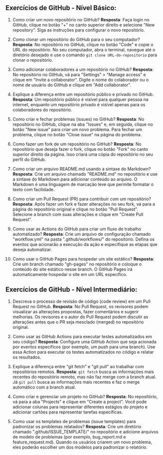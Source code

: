 ## Exercícios de GitHub - Nível Básico:

1.  Como criar um novo repositório no GitHub?
**Resposta**: Faça login no GitHub, clique no botão "+" no canto superior direito e selecione "New repository". Siga as instruções para configurar o novo repositório.
    
2.  Como clonar um repositório do GitHub para o seu computador?
**Resposta**: No repositório no GitHub, clique no botão "Code" e copie o URL do repositório. No seu computador, abra o terminal, navegue até o diretório desejado e use o comando `git clone URL-do-repositorio` para clonar o repositório.
    
3.  Como adicionar colaboradores a um repositório no GitHub?
**Resposta**: No repositório no GitHub, vá para "Settings" > "Manage access" e clique em "Invite a collaborator". Digite o nome do colaborador ou o nome de usuário do GitHub e clique em "Add collaborator".
    
4.  Explique a diferença entre um repositório público e privado no GitHub.
**Resposta**: Um repositório público é visível para qualquer pessoa na internet, enquanto um repositório privado é visível apenas para os colaboradores do repositório.
    
5.  Como criar e fechar problemas (issues) no GitHub?
**Resposta**: No repositório no GitHub, clique na aba "Issues" e, em seguida, clique no botão "New issue" para criar um novo problema. Para fechar um problema, clique no botão "Close issue" na página do problema.
    
6.  Como fazer um fork de um repositório no GitHub?
**Resposta**: No repositório que deseja fazer o fork, clique no botão "Fork" no canto superior direito da página. Isso criará uma cópia do repositório no seu perfil do GitHub.
    
7.  Como criar um arquivo README.md usando a sintaxe do Markdown?
**Resposta**: Crie um arquivo chamado "README.md" no repositório e use a sintaxe do Markdown para adicionar conteúdo ao arquivo. O Markdown é uma linguagem de marcação leve que permite formatar o texto com facilidade.
    
8.  Como criar um Pull Request (PR) para contribuir com um repositório?
**Resposta**: Após fazer um fork e fazer alterações no seu fork, vá para a página do repositório original e clique no botão "Pull Request". Selecione a branch com suas alterações e clique em "Create Pull Request".
    
9.  Como usar as Actions do GitHub para criar um fluxo de trabalho automatizado?
**Resposta**: Crie um arquivo de configuração chamado "workflow.yml" na pasta ".github/workflows/" do repositório. Defina os eventos que acionarão a execução da ação e especifique as etapas que deseja automatizar.
    
10.  Como usar o GitHub Pages para hospedar um site estático?
**Resposta**: Crie um branch chamado "gh-pages" no repositório e coloque o conteúdo do site estático nesse branch. O GitHub Pages irá automaticamente hospedar o site em um URL específico.
    

## Exercícios de GitHub - Nível Intermediário:

1.  Descreva o processo de revisão de código (code review) em um Pull Request no GitHub.
**Resposta**: No Pull Request, os revisores podem visualizar as alterações propostas, fazer comentários e sugerir melhorias. Os revisores e o autor do Pull Request podem discutir as alterações antes que o PR seja mesclado (merged) no repositório original.
    
2.  Como usar as GitHub Actions para executar testes automatizados em seu código?
**Resposta**: Configure uma GitHub Action que seja acionada por eventos específicos (por exemplo, um push para uma branch). Use essa Action para executar os testes automatizados no código e relatar os resultados.
    
3.  Explique a diferença entre "git fetch" e "git pull" ao trabalhar com repositórios remotos.
**Resposta**: `git fetch` busca as informações mais recentes do repositório remoto, mas não faz merge com a branch atual. Já `git pull` busca as informações mais recentes e faz o merge automático com a branch atual.

4.  Como criar e gerenciar um projeto no GitHub?
**Resposta**: No repositório, vá para a aba "Projects" e clique em "Create a project". Você pode adicionar colunas para representar diferentes estágios do projeto e adicionar cartões para representar tarefas específicas.
    
5.  Como usar os templates de problemas (issue templates) para padronizar os problemas relatados?
**Resposta**: Crie um diretório chamado ".github/ISSUE_TEMPLATE/" no repositório e adicione arquivos de modelo de problemas (por exemplo, bug_report.md e feature_request.md). Quando os usuários criarem um novo problema, eles poderão escolher um dos modelos para padronizar o relatório.
